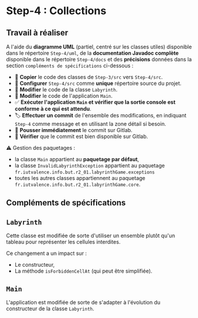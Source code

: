 # Step-4 : Collections

## Travail à réaliser

A l'aide du **diagramme UML** (partiel, centré sur les classes utiles) disponible dans le répertoire `Step-4/uml`, de la **documentation Javadoc complète** disponible dans le répertoire `Step-4/docs`
et des **précisions** données dans la section `compléments de spécifications` ci-dessous :

- :wrench: **Copier** le code des classes de `Step-3/src` vers `Step-4/src`.
- :wrench: **Configurer** `Step-4/src` comme **unique** répertoire source du projet.
- :pencil: **Modifier** le code de la classe `Labyrinth`.
- :pencil: **Modifier** le code de l'application `Main`.
- :white_check_mark: **Exécuter l'application `Main` et vérifier que la sortie console est conforme à ce qui est attendu**.
- :label: **Effectuer un commit** de l'ensemble des modifications, en indiquant `Step-4` comme message et en utilisant la zone détail si besoin.
- :rocket: **Pousser immédiatement** le commit sur Gitlab.
- :eyes: **Vérifier** que le commit est bien disponible sur Gitlab.


:warning: Gestion des paquetages :

- la classe `Main` appartient au **paquetage par défaut**,
- la classe `InvalidLabyrinthException` appartient au paquetage `fr.iutvalence.info.but.r2_01.labyrinthGame.exceptions`
- toutes les autres classes appartiennent au paquetage
  `fr.iutvalence.info.but.r2_01.labyrinthGame.core`.


## Compléments de spécifications

## `Labyrinth`

Cette classe est modifiée de sorte d'utiliser un ensemble plutôt qu'un tableau pour représenter les cellules interdites.

Ce changement a un impact sur :
- Le constructeur,
- La méthode `isForbiddenCellAt` (qui peut être simplifiée).

## `Main`

L'application est modifiée de sorte de s'adapter à l'évolution du constructeur de la classe `Labyrinth`.
